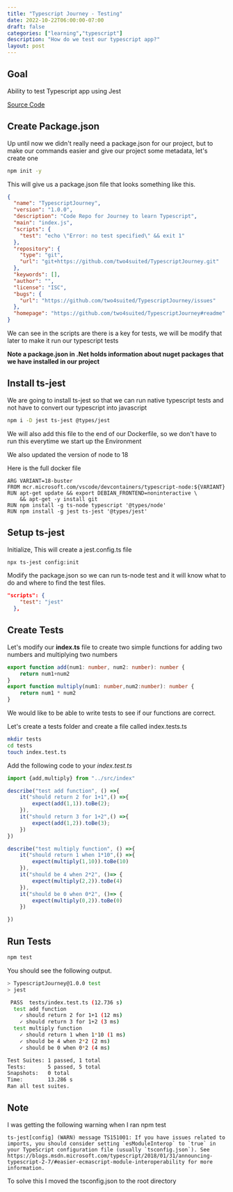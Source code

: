 ```yaml
---
title: "Typescript Journey - Testing"
date: 2022-10-22T06:00:00-07:00
draft: false
categories: ["learning","typescript"]
description: "How do we test our typescript app?"
layout: post
---
```

## Goal

Ability to test Typescript app using Jest

[Source Code](https://github.com/two4suited/TypescriptJourney/tree/testing)

## Create Package.json

Up until now we didn't really need a package.json for our project, but to make our commands easier and give our project some metadata, let's create one

```bash
npm init -y
```
This will give us a package.json file that looks something like this.

```json
{
  "name": "TypescriptJourney",
  "version": "1.0.0",
  "description": "Code Repo for Journey to learn Typescript",
  "main": "index.js",
  "scripts": {
    "test": "echo \"Error: no test specified\" && exit 1"
  },
  "repository": {
    "type": "git",
    "url": "git+https://github.com/two4suited/TypescriptJourney.git"
  },
  "keywords": [],
  "author": "",
  "license": "ISC",
  "bugs": {
    "url": "https://github.com/two4suited/TypescriptJourney/issues"
  },
  "homepage": "https://github.com/two4suited/TypescriptJourney#readme"
}

```
We can see in the scripts are there is a key for tests, we will be modify that later to make it run our typescript tests

**Note a package.json in .Net holds information about nuget packages that we have installed in our project**

## Install ts-jest

We are going to install ts-jest so that we can run native typescript tests and not have to convert our typescript into javascript

```bash
npm i -D jest ts-jest @types/jest
```

We will also add this file to the end of our Dockerfile, so we don't have to run this everytime we start up the Environment

We also updated the version of node to 18

Here is the full docker file
```
ARG VARIANT=18-buster
FROM mcr.microsoft.com/vscode/devcontainers/typescript-node:${VARIANT}
RUN apt-get update && export DEBIAN_FRONTEND=noninteractive \
    && apt-get -y install git
RUN npm install -g ts-node typescript '@types/node'
RUN npm install -g jest ts-jest '@types/jest'
```

## Setup ts-jest

Initialize, This will create a jest.config.ts file
```bash
npx ts-jest config:init
```

Modify the package.json so we can run ts-node test and it will know what to do and where to find the test files.

```json
"scripts": {
    "test": "jest"
  },
```


## Create Tests

Let's modify our <b>index.ts</b> file to create two simple functions for adding two numbers and multiplying two numbers

```typescript
export function add(num1: number, num2: number): number {
    return num1+num2 
}
export function multiply(num1: number,num2:number): number {
    return num1 * num2
}
```
We would like to be able to write tests to see if our functions are correct.

Let's create a tests folder and create a file called index.tests.ts
```bash
mkdir tests
cd tests
touch index.test.ts
```

Add the following code to your <i>index.test.ts</i>
```typescript
import {add,multiply} from "../src/index"

describe("test add function", () =>{
    it("should return 2 for 1+1",() =>{
        expect(add(1,1)).toBe(2);
    }),
    it("should return 3 for 1+2",() =>{
        expect(add(1,2)).toBe(3);
    })
})

describe("test multiply function", () =>{
    it("should return 1 when 1*10",() =>{
        expect(multiply(1,10)).toBe(10)
    }),
    it("should be 4 when 2*2", ()=> {
        expect(multiply(2,2)).toBe(4)
    }),
    it("should be 0 when 0*2", ()=> {
        expect(multiply(0,2)).toBe(0)
    })

})
```
## Run Tests
```bash
npm test
```

You should see the following output.
```bash
> TypescriptJourney@1.0.0 test
> jest

 PASS  tests/index.test.ts (12.736 s)
  test add function
    ✓ should return 2 for 1+1 (12 ms)
    ✓ should return 3 for 1+2 (3 ms)
  test multiply function
    ✓ should return 1 when 1*10 (1 ms)
    ✓ should be 4 when 2*2 (2 ms)
    ✓ should be 0 when 0*2 (4 ms)

Test Suites: 1 passed, 1 total
Tests:       5 passed, 5 total
Snapshots:   0 total
Time:        13.286 s
Ran all test suites.
```

## Note
I was getting the following warning when I ran npm test
```
ts-jest[config] (WARN) message TS151001: If you have issues related to imports, you should consider setting `esModuleInterop` to `true` in your TypeScript configuration file (usually `tsconfig.json`). See https://blogs.msdn.microsoft.com/typescript/2018/01/31/announcing-typescript-2-7/#easier-ecmascript-module-interoperability for more information.
```

To solve this I moved the tsconfig.json to the root directory